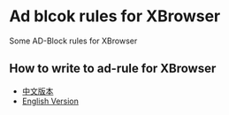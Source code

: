 # Ad blcok rules for XBrowser
Some AD-Block rules for XBrowser


## How to write to ad-rule for XBrowser

- [中文版本](http://doc.xbext.com/tutorials/write-adblock-rule-for-xbrowser/)
- [English Version](http://xdoc.xbext.com/tutorials/write-adblock-rule-for-xbrowser/)





